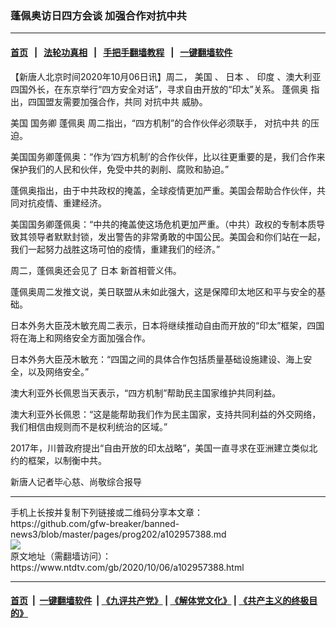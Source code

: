 ### 蓬佩奥访日四方会谈 加强合作对抗中共
------------------------

#### [首页](https://github.com/gfw-breaker/banned-news3/blob/master/README.md) &nbsp;&nbsp;|&nbsp;&nbsp; [法轮功真相](https://github.com/begood0513/basic/blob/master/README.md)  &nbsp;&nbsp;|&nbsp;&nbsp; [手把手翻墙教程](https://github.com/gfw-breaker/guides/wiki)  &nbsp;&nbsp;|&nbsp;&nbsp; [一键翻墙软件](https://github.com/gfw-breaker/nogfw/blob/master/README.md)  



<div><div class="post_content" itemprop="articleBody">
 <p>
  【新唐人北京时间2020年10月06日讯】周二，
  <ok href="https://www.ntdtv.com/gb/美国.htm">
   美国
  </ok>
  、
  <ok href="https://www.ntdtv.com/gb/日本.htm">
   日本
  </ok>
  、
  <ok href="https://www.ntdtv.com/gb/印度.htm">
   印度
  </ok>
  、澳大利亚四国外长，在东京举行“四方安全对话”，寻求自由开放的“印太”关系。
  <ok href="https://www.ntdtv.com/gb/蓬佩奥.htm">
   蓬佩奥
  </ok>
  指出，四国盟友需要加强合作，共同
  <ok href="https://www.ntdtv.com/gb/对抗中共.htm">
   对抗中共
  </ok>
  威胁。
 </p>
 <p>
  <ok href="https://www.ntdtv.com/gb/美国.htm">
   美国
  </ok>
  国务卿
  <ok href="https://www.ntdtv.com/gb/蓬佩奥.htm">
   蓬佩奥
  </ok>
  周二指出，“四方机制”的合作伙伴必须联手，
  <ok href="https://www.ntdtv.com/gb/对抗中共.htm">
   对抗中共
  </ok>
  的压迫。
 </p>
 <p>
  美国国务卿蓬佩奥：“作为‘四方机制’的合作伙伴，比以往更重要的是，我们合作来保护我们的人民和伙伴，免受中共的剥削、腐败和胁迫。”
 </p>
 <p>
  蓬佩奥指出，由于中共政权的掩盖，全球疫情更加严重。美国会帮助合作伙伴，共同对抗疫情、重建经济。
 </p>
 <p>
  美国国务卿蓬佩奥：“中共的掩盖使这场危机更加严重。（中共）政权的专制本质导致其领导者默默封锁，发出警告的非常勇敢的中国公民。美国会和你们站在一起，我们一起努力战胜这场可怕的疫情，重建我们的经济。”
 </p>
 <p>
  周二，蓬佩奥还会见了
  <ok href="https://www.ntdtv.com/gb/日本.htm">
   日本
  </ok>
  新首相菅义伟。
 </p>
 <p>
  蓬佩奥周二发推文说，美日联盟从未如此强大，这是保障印太地区和平与安全的基础。
 </p>
 <p>
  日本外务大臣茂木敏充周二表示，日本将继续推动自由而开放的“印太”框架，四国将在海上和网络安全方面加强合作。
 </p>
 <p>
  日本外务大臣茂木敏充：“四国之间的具体合作包括质量基础设施建设、海上安全，以及网络安全。”
 </p>
 <p>
  澳大利亚外长佩恩当天表示，“四方机制”帮助民主国家维护共同利益。
 </p>
 <p>
  澳大利亚外长佩恩：“这是能帮助我们作为民主国家，支持共同利益的外交网络，我们相信由规则而不是权利统治的区域。”
 </p>
 <p>
  2017年，川普政府提出“自由开放的印太战略”，美国一直寻求在亚洲建立类似北约的框架，以制衡中共。
 </p>
 <p>
  新唐人记者毕心慈、尚敬综合报导
 </p>
 <div class="single_ad">
 </div>
</div>
</div>
<hr/>
手机上长按并复制下列链接或二维码分享本文章：<br/>
https://github.com/gfw-breaker/banned-news3/blob/master/pages/prog202/a102957388.md <br/>
<a href='https://github.com/gfw-breaker/banned-news3/blob/master/pages/prog202/a102957388.md'><img src='https://github.com/gfw-breaker/banned-news3/blob/master/pages/prog202/a102957388.md.png'/></a> <br/>
原文地址（需翻墙访问）：https://www.ntdtv.com/gb/2020/10/06/a102957388.html


------------------------
#### [首页](https://github.com/gfw-breaker/banned-news3/blob/master/README.md) &nbsp;|&nbsp; [一键翻墙软件](https://github.com/gfw-breaker/nogfw/blob/master/README.md) &nbsp;| [《九评共产党》](https://github.com/gfw-breaker/9ping.md/blob/master/README.md#九评之一评共产党是什么) | [《解体党文化》](https://github.com/gfw-breaker/jtdwh.md/blob/master/README.md) | [《共产主义的终极目的》](https://github.com/gfw-breaker/gczydzjmd.md/blob/master/README.md)


<img src='http://gfw-breaker.win/banned-news3/pages/prog202/a102957388.md' width='0px' height='0px'/>
